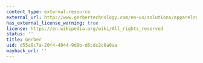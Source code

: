 ```yaml
---
content_type: external-resource
external_url: http://www.gerbertechnology.com/en-us/solutions/apparelretail/productdesign/accumark/accumark85.aspx
has_external_license_warning: true
license: https://en.wikipedia.org/wiki/All_rights_reserved
status: ''
title: Gerber
uid: d55a0c7a-20f4-4044-9d9b-d6cdc2c8a0aa
wayback_url: ''
---
```

